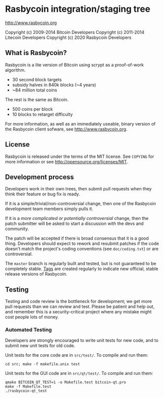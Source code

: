 Rasbycoin integration/staging tree
================================

http://www.rasbycoin.org

Copyright (c) 2009-2014 Bitcoin Developers
Copyright (c) 2011-2014 Litecoin Developers
Copyright (c) 2020 Rasbycoin Developers

What is Rasbycoin?
----------------

Rasbycoin is a lite version of Bitcoin using scrypt as a proof-of-work algorithm.
 - 30 second block targets
 - subsidy halves in 840k blocks (~4 years)
 - ~84 million total coins

The rest is the same as Bitcoin.
 - 500 coins per block
 - 10 blocks to retarget difficulty

For more information, as well as an immediately useable, binary version of
the Rasbycoin client sofware, see http://www.rasbycoin.org.

License
-------

Rasbycoin is released under the terms of the MIT license. See `COPYING` for more
information or see http://opensource.org/licenses/MIT.

Development process
-------------------

Developers work in their own trees, then submit pull requests when they think
their feature or bug fix is ready.

If it is a simple/trivial/non-controversial change, then one of the Rasbycoin
development team members simply pulls it.

If it is a *more complicated or potentially controversial* change, then the patch
submitter will be asked to start a discussion with the devs and community.

The patch will be accepted if there is broad consensus that it is a good thing.
Developers should expect to rework and resubmit patches if the code doesn't
match the project's coding conventions (see `doc/coding.txt`) or are
controversial.

The `master` branch is regularly built and tested, but is not guaranteed to be
completely stable. [Tags](https://github.com/rasbycoin-project/rasbycoin/tags) are created
regularly to indicate new official, stable release versions of Rasbycoin.

Testing
-------

Testing and code review is the bottleneck for development; we get more pull
requests than we can review and test. Please be patient and help out, and
remember this is a security-critical project where any mistake might cost people
lots of money.

### Automated Testing

Developers are strongly encouraged to write unit tests for new code, and to
submit new unit tests for old code.

Unit tests for the core code are in `src/test/`. To compile and run them:

    cd src; make -f makefile.unix test

Unit tests for the GUI code are in `src/qt/test/`. To compile and run them:

    qmake BITCOIN_QT_TEST=1 -o Makefile.test bitcoin-qt.pro
    make -f Makefile.test
    ./rasbycoin-qt_test

